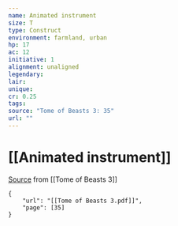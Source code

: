 ```yaml
---
name: Animated instrument
size: T
type: Construct
environment: farmland, urban
hp: 17
ac: 12
initiative: 1
alignment: unaligned
legendary: 
lair: 
unique: 
cr: 0.25
tags: 
source: "Tome of Beasts 3: 35"
url: ""
---
```

# [[Animated instrument]]

[Source](zotero://open-pdf/library/items/BLGR9HVR?page=35) from [[Tome of Beasts 3]]

```pdf
{
	"url": "[[Tome of Beasts 3.pdf]]",
	"page": [35]
}
```

